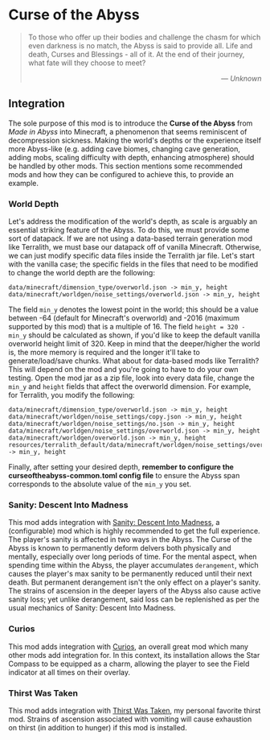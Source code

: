 # Curse of the Abyss

> To those who offer up their bodies and challenge the chasm for which even darkness is no match, the Abyss is said to provide all. Life and death, Curses and Blessings - all of it. At the end of their journey, what fate will they choose to meet? <div align="right"> &mdash; *Unknown* </div>

## Integration

The sole purpose of this mod is to introduce the **Curse of the Abyss** from *Made in Abyss* into Minecraft, a phenomenon that seems reminiscent of decompression sickness. Making the world's depths or the experience itself more Abyss-like (e.g. adding cave biomes, changing cave generation, adding mobs, scaling difficulty with depth, enhancing atmosphere) should be handled by other mods. This section mentions some recommended mods and how they can be configured to achieve this, to provide an example.

### World Depth

Let's address the modification of the world's depth, as scale is arguably an essential striking feature of the Abyss. To do this, we must provide some sort of datapack. If we are not using a data-based terrain generation mod like Terralith, we must base our datapack off of vanilla Minecraft. Otherwise, we can just modify specific data files inside the Terralith jar file. Let's start with the vanilla case; the specific fields in the files that need to be modified to change the world depth are the following:

```
data/minecraft/dimension_type/overworld.json -> min_y, height
data/minecraft/worldgen/noise_settings/overworld.json -> min_y, height
```

The field `min_y` denotes the lowest point in the world; this should be a value between -64 (default for Minecraft's overworld) and -2016 (maximum supported by this mod) that is a multiple of 16. The field `height = 320 - min_y` should be calculated as shown, if you'd like to keep the default vanilla overworld height limit of 320. Keep in mind that the deeper/higher the world is, the more memory is required and the longer it'll take to generate/load/save chunks. What about for data-based mods like Terralith? This will depend on the mod and you're going to have to do your own testing. Open the mod jar as a zip file, look into every data file, change the `min_y` and `height` fields that affect the overworld dimension. For example, for Terralith, you modify the following:

```
data/minecraft/dimension_type/overworld.json -> min_y, height
data/minecraft/worldgen/noise_settings/copy.json -> min_y, height
data/minecraft/worldgen/noise_settings/no.json -> min_y, height
data/minecraft/worldgen/noise_settings/overworld.json -> min_y, height
data/minecraft/worldgen/overworld.json -> min_y, height
resources/terralith_default/data/minecraft/worldgen/noise_settings/overworld.json -> min_y, height
```

Finally, after setting your desired depth, **remember to configure the curseoftheabyss-common.toml config file** to ensure the Abyss span corresponds to the absolute value of the `min_y` you set.

### Sanity: Descent Into Madness

This mod adds integration with [Sanity: Descent Into Madness](https://github.com/croissantnova/SanityDescentIntoMadness), a (configurable) mod which is highly recommended to get the full experience. The player's sanity is affected in two ways in the Abyss. The Curse of the Abyss is known to permanently deform delvers both physically and mentally, especially over long periods of time. For the mental aspect, when spending time within the Abyss, the player accumulates `derangement`, which causes the player's max sanity to be permanently reduced until their next death. But permanent derangement isn't the only effect on a player's sanity. The strains of ascension in the deeper layers of the Abyss also cause active sanity loss; yet unlike derangement, said loss can be replenished as per the usual mechanics of Sanity: Descent Into Madness.

### Curios

This mod adds integration with [Curios](https://github.com/TheIllusiveC4/Curios), an overall great mod which many other mods add integration for. In this context, its installation allows the Star Compass to be equipped as a charm, allowing the player to see the Field indicator at all times on their overlay.

### Thirst Was Taken

This mod adds integration with [Thirst Was Taken](https://github.com/ghen-git/Thirst-Mod), my personal favorite thirst mod. Strains of ascension associated with vomiting will cause exhaustion on thirst (in addition to hunger) if this mod is installed.